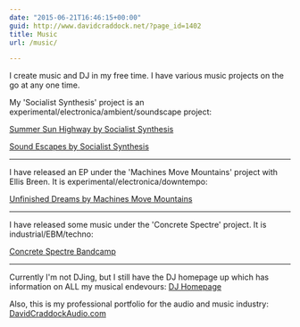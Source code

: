 ```yaml
---
date: "2015-06-21T16:46:15+00:00"
guid: http://www.davidcraddock.net/?page_id=1402
title: Music
url: /music/

---
```

I create music and DJ in my free time. I have various music projects on the go at any one time.

My 'Socialist Synthesis' project is an experimental/electronica/ambient/soundscape project:

[Summer Sun Highway by Socialist Synthesis](https://socialistsynthesis.bandcamp.com/album/summer-sun-highway)

[Sound Escapes by Socialist Synthesis](https://socialistsynthesis.bandcamp.com/album/sound-escapes)

* * *

I have released an EP under the 'Machines Move Mountains' project with Ellis Breen. It is experimental/electronica/downtempo:

[Unfinished Dreams by Machines Move Mountains](https://machinesmovemountains.bandcamp.com)

* * *

I have released some music under the 'Concrete Spectre' project. It is industrial/EBM/techno:

[Concrete Spectre Bandcamp](https://concretespectre.bandcamp.com)

* * *

Currently I'm not DJing, but I still have the DJ homepage up which has information on ALL my musical endevours:
[DJ Homepage](https://DJDavidCraddock.com)

Also, this is my professional portfolio for the audio and music industry:
[DavidCraddockAudio.com](https://DavidCraddockAudio.com)

